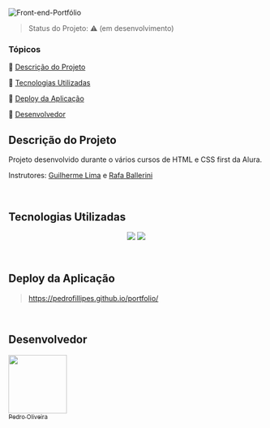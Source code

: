 ![Front-end-Portfólio](https://user-images.githubusercontent.com/117683583/223281120-a73ddd94-630e-4576-9a82-eead8d84354e.png)
<br>
> Status do Projeto: :warning: (em desenvolvimento)

### Tópicos 

:small_blue_diamond: [Descrição do Projeto](#descrição-do-projeto)

:small_blue_diamond: [Tecnologias Utilizadas](#tecnologias-utilizadas)

:small_blue_diamond: [Deploy da Aplicação](#deploy-da-aplicação)

:small_blue_diamond: [Desenvolvedor](#desenvolvedor)

## Descrição do Projeto

<p align="justify">
  Projeto desenvolvido durante o vários cursos de HTML e CSS first da Alura.
  
  Instrutores: [Guilherme Lima](https://github.com/guilhermeonrails) e [Rafa Ballerini](https://github.com/rafaballerini)
</p>
<br>

## Tecnologias Utilizadas

<p align="center">
  <img src="https://img.shields.io/badge/HTML5-E34F26?style=for-the-badge&logo=html5&logoColor=white">
  <img src="https://img.shields.io/badge/CSS3-1572B6?style=for-the-badge&logo=css3&logoColor=white">
</p>
<br>

## Deploy da Aplicação

> https://pedrofillipes.github.io/portfolio/
<br>

## Desenvolvedor

[<img src="https://avatars.githubusercontent.com/u/117683583?s=400&u=a7f42af702bd8c10f87f21347a0c0530fe083b8e&v=4" width=115><br><sub>  Pedro Oliveira</sub>](https://github.com/pedrofillipes)
